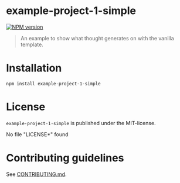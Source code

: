 # example-project-1-simple 

[![NPM version](https://img.shields.io/npm/v/example-project-1-simple.svg)](https://npmjs.com/package/example-project-1-simple)

> An example to show what thought generates on with the vanilla template.


# Installation

```
npm install example-project-1-simple
```




# License

`example-project-1-simple` is published under the MIT-license.

No file "LICENSE*" found


 
# Contributing guidelines

See [CONTRIBUTING.md](CONTRIBUTING.md).
